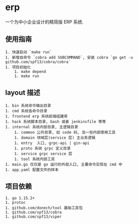 # erp

一个为中小企业设计的精简版 ERP 系统.

## 使用指南

    1. 快速启动 `make run`
    1. 新增自命令 `cobra add SUBCOMMAND`, 安装 cobra `go get -u github.com/spf13/cobra/cobra`
    1. 项目初始化
        1. make depend
        1. make run

## layout 描述

    1. bin 系统命令输出目录
    1. cmd 系统各命令目录
    1. frontend erp 系统前端组建库
    1. hack 系统脚本目录, bash 或者 jenkinsfile 等等
    1. internal 系统内部目录, 主逻辑目录
        1. common 公共目录, 如 code 码, 及一些内部使用工具
        1. domain 领域层(service 层) 主业务逻辑
        1. entry  入口, grpc-api | gin-api
        1. proto 系统 grpc 定义目录
        1. service grpc service 层
        1. tool 系统内部工具
    1. main.go 仅仅是 go 运行的外部入口, 主要命令实现在 cmd 中
    1. app.yaml 配置文件的样本

## 项目依赖
    1. go 1.15.2+
    1. protoc
    1. github.com/donech/tool 基础工具包
    1. github.com/spf13/cobra
    1. github.com/spf13/viper
